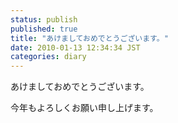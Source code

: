 ```yaml
---
status: publish
published: true
title: "あけましておめでとうございます。"
date: 2010-01-13 12:34:34 JST
categories: diary
---
```

あけましておめでとうございます。

今年もよろしくお願い申し上げます。
